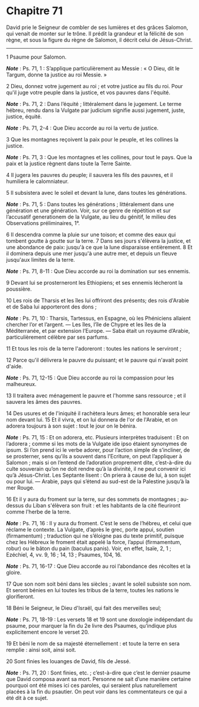 # Chapitre 71

David prie le Seigneur de combler de ses lumières et des grâces Salomon, qui venait de monter sur le trône.
Il prédit la grandeur et la félicité de son règne, et sous la figure du règne de Salomon, il décrit celui de Jésus-Christ.

***

1 Psaume pour Salomon.

***Note*** :  Ps. 71, 1 : S’applique particulièrement au Messie : « O Dieu, dit le Targum, donne ta justice au roi Messie. »


2 Dieu, donnez votre jugement au roi ; et votre justice au fils du roi. Pour qu'il juge votre peuple dans la justice, et vos pauvres dans l'équité.

***Note*** :  Ps. 71, 2 : Dans l’équité ; littéralement dans le jugement. Le terme hébreu, rendu dans la Vulgate par judicium signifie aussi jugement, juste, justice, équité.

***Note*** :  Ps. 71, 2-4 : Que Dieu accorde au roi la vertu de justice.


3 Que les montagnes reçoivent la paix pour le peuple, et les collines la justice.

***Note*** :  Ps. 71, 3 : Que les montagnes et les collines, pour tout le pays. Que la paix et la justice règnent dans toute la Terre Sainte.

4 Il jugera les pauvres du peuple; il sauvera les fils des pauvres, et il humiliera le calomniateur.


5 Il subsistera avec le soleil et devant la lune, dans toutes les générations.

***Note*** :  Ps. 71, 5 : Dans toutes les générations ; littéralement dans une génération et une génération. Voir, sur ce genre de répétition et sur l’accusatif generationem de la Vulgate, au lieu du génitif, le milieu des Observations préliminaires, 1°.

6 Il descendra comme la pluie sur une toison; et comme des eaux qui tombent goutte à goutte sur la terre. 7 Dans ses jours s'élèvera la justice, et une abondance de paix: jusqu'à ce que la lune disparaisse entièrement. 8 Et il dominera depuis une mer jusqu'à une autre mer, et depuis un fleuve jusqu'aux limites de la terre.

***Note*** :  Ps. 71, 8-11 : Que Dieu accorde au roi la domination sur ses ennemis.

9 Devant lui se prosterneront les Ethiopiens; et ses ennemis lécheront la poussière.


10 Les rois de Tharsis et les îles lui offriront des présents; des rois d'Arabie et de Saba lui apporteront des dons ;

***Note*** :  Ps. 71, 10 : Tharsis, Tartessus, en Espagne, où les Phéniciens allaient chercher l’or et l’argent. ― Les îles, l’île de Chypre et les îles de la Méditerranée, et par extension l’Europe. ― Saba était un royaume d’Arabie, particulièrement célèbre par ses parfums.

11 Et tous les rois de la terre l'adoreront : toutes les nations le serviront ;


12 Parce qu'il délivrera le pauvre du puissant; et le pauvre qui n'avait point d'aide.

***Note*** :  Ps. 71, 12-15 : Que Dieu accorde au roi la compassion pour les malheureux.

13 Il traitera avec ménagement le pauvre et l'homme sans ressource ; et il sauvera les âmes des pauvres.


14 Des usures et de l'iniquité il rachètera leurs âmes; et honorable sera leur nom devant lui. 15 Et il vivra, et on lui donnera de l'or de l'Arabie, et on adorera toujours à son sujet : tout le jour on le bénira.

***Note*** :  Ps. 71, 15 : Et on adorera, etc. Plusieurs interprètes traduisent : Et on l’adorera ; comme si les mots de la Vulgate ide ipso étaient synonymes de ipsum. Si l’on prend ici le verbe adorer, pour l’action simple de s’incliner, de se prosterner, sens qu’ils a souvent dans l’Ecriture, on peut l’appliquer à Salomon ; mais si on l’entend de l’adoration proprement dite, c’est-à-dire du culte souverain qu’on ne doit rendre qu’à la divinité, il ne peut convenir ici qu’à Jésus-Christ. Les Septante lisent : On priera à cause de lui, à son sujet ou pour lui. ― Arabie, pays qui s’étend au sud-est de la Palestine jusqu’à la mer Rouge.


16 Et il y aura du froment sur la terre, sur des sommets de montagnes ; au-dessus du Liban s'élèvera son fruit : et les habitants de la cité fleuriront comme l'herbe de la terre.

***Note*** :  Ps. 71, 16 : Il y aura du froment. C’est le sens de l’hébreu, et celui que réclame le contexte. La Vulgate, d’après le grec, porte appui, soutien (firmamentum) ; traduction qui ne s’éloigne pas du texte primitif, puisque chez les Hébreux le froment était appelé la force, l’appui (firmamentum, robur) ou le bâton du pain (baculus panis). Voir, en effet, Isaïe, 2, 1 ; Ezéchiel, 4, vv. 9, 16 ; 14, 13 ; Psaumes, 104, 16.

***Note*** :  Ps. 71, 16-17 : Que Dieu accorde au roi l’abondance des récoltes et la gloire.


17 Que son nom soit béni dans les siècles ; avant le soleil subsiste son nom. Et seront bénies en lui toutes les tribus de la terre, toutes les nations le glorifieront.


18 Béni le Seigneur, le Dieu d'Israël, qui fait des merveilles seul;

***Note*** :  Ps. 71, 18-19 : Les versets 18 et 19 sont une doxologie indépendant du psaume, pour marquer la fin du 2e livre des Psaumes, qu’indique plus explicitement encore le verset 20.

19 Et béni le nom de sa majesté éternellement : et toute la terre en sera remplie : ainsi soit, ainsi soit.


20 Sont finies les louanges de David, fils de Jessé.

***Note*** :  Ps. 71, 20 : Sont finies, etc. ; c’est-à-dire que c’est le dernier psaume que David composa avant sa mort. Personne ne sait d’une manière certaine pourquoi ont été mises ici ces paroles, qui seraient plus naturellement placées à la fin du psautier. On peut voir dans les commentateurs ce qui a été dit à ce sujet.

